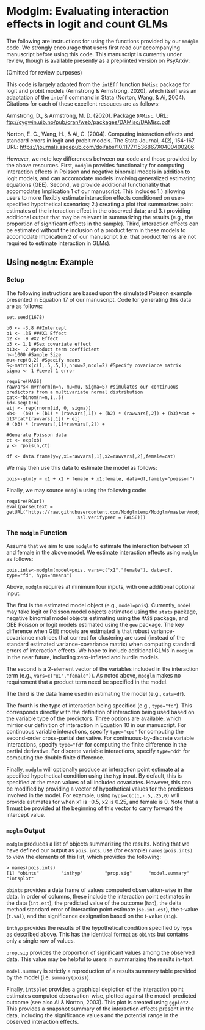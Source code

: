 # Modglm: Evaluating interaction effects in logit and count GLMs

The following are instructions for using the functions provided by our `modglm` code. We strongly encourage that users first read our accompanying manuscript before using this code. This manuscript is currently under review, though is available presently as a preprinted version on PsyArxiv:

(Omitted for review purposes)

This code is largely adapted from the `intEff` function `DAMisc` package for logit and probit models (Armstrong & Armstrong, 2020), which itself was an adaptation of the `inteff` command in Stata (Norton, Wang, & Ai, 2004). Citations for each of these excellent resouces are as follows:

Armstrong, D., & Armstrong, M. D. (2020). Package `DAMisc`. 
URL: ftp://cygwin.uib.no/pub/cran/web/packages/DAMisc/DAMisc.pdf 

Norton, E. C., Wang, H., & Ai, C. (2004). Computing interaction effects and standard errors in logit and probit models. The Stata Journal, 4(2), 154-167.
URL: https://journals.sagepub.com/doi/abs/10.1177/1536867X0400400206

However, we note key differences between our code and those provided by the above resources. First, `modglm` provides functionality for computing interaction effects in Poisson and negative binomial models in addition to logit models, and can accomodate models involving generalized estimating equations (GEE). Second, we provide additional functionality that accomodates Implication 1 of our manuscript. This includes 1.) allowing users to more flexibly estimate interaction effects conditioned on user-specified hypothetical scenarios; 2.) creating a plot that summarizes point estimates of the interaction effect in the observed data; and 3.) providing additional output that may be relevant in summarizing the results (e.g., the proportion of significant effects in the sample). Third, interaction effects can be estimated without the inclusion of a product term in these models to accomodate Implication 2 of our manuscript (i.e. that product terms are not required to estimate interaction in GLMs).
  
## Using `modglm`: Example

### Setup

The following instructions are based upon the simulated Poisson example presented in Equation 17 of our manuscript. Code for generating this data are as follows:

```
set.seed(1678)

b0 <- -3.8 ##Intercept
b1 <- .35 ###X1 Effect
b2 <- .9 #X2 Effect
b3 <- 1.1 #Sex covariate effect
b13<- .2 #product term coefficient
n<-1000 #Sample Size
mu<-rep(0,2) #Specify means
S<-matrix(c(1,.5,.5,1),nrow=2,ncol=2) #Specify covariance matrix
sigma <- 1 #Level 1 error

require(MASS)
rawvars<-mvrnorm(n=n, mu=mu, Sigma=S) #simulates our continuous predictors from a multivariate normal distribution
cat<-rbinom(n=n,1,.5)
id<-seq(1:n)
eij <- rep(rnorm(id, 0, sigma))
xb<-  (b0) + (b1) * (rawvars[,1]) + (b2) * (rawvars[,2]) + (b3)*cat + b13*cat*(rawvars[,1]) + eij
# (b3) * (rawvars[,1]*rawvars[,2]) + 

#Generate Poisson data
ct <- exp(xb)
y <- rpois(n,ct)

df <- data.frame(y=y,x1=rawvars[,1],x2=rawvars[,2],female=cat)
```

We may then use this data to estimate the model as follows:

```
pois<-glm(y ~ x1 + x2 + female + x1:female, data=df,family="poisson")
```
Finally, we may source `modglm` using the following code:

```
require(RCurl)
eval(parse(text = getURL("https://raw.githubusercontent.com/Modglmtemp/Modglm/master/modglm.R", 
                          ssl.verifypeer = FALSE)))
```

### The `modglm` Function

Assume that we aim to use `modglm` to estimate the interaction between x1 and female in the above model. We estimate interaction effects using `modglm` as follows:

```
pois.ints<-modglm(model=pois, vars=c("x1","female"), data=df, type="fd", hyps="means")
```

Above, `modglm` requires at minimum four inputs, with one additional optional input.

The first is the estimated model object (e.g., `model=pois`). Currently, `model` may take logit or Poisson model objects estimated using the `stats` package, negative binomial model objects estimating using the `MASS` package, and GEE Poisson or logit models estimated using the `gee` package. The key difference when GEE models are estimated is that robust variance-covariance matrices that correct for clustering are used (instead of the standard estimated variance-covariance matrix) when computing standard errors of interaction effects. We hope to include additional GLMs in `modglm` in the near future, including zero-inflated and hurdle models.  

The second is a 2-element vector of the variables included in the interaction term (e.g., `vars=c("x1","female")`). As noted above, `modglm` makes no requirement that a product term need be specified in the model.

The third is the data frame used in estimating the model (e.g., `data=df`).

The fourth is the type of interaction being specified (e.g., `type="fd"`). This corresponds directly with the definition of interaction being used based on the variable type of the predictors. Three options are available, which mirrior our definition of interaction in Equation 10 in our manuscript. For continuous variable interactions, specify `type="cpd"` for computing the second-order cross-partial derivative. For continuous-by-discrete variable interactions, specify `type="fd"` for computing the finite difference in the partial derivative. For discrete variable interactions, specify `type="dd"` for computing the double finite difference.

Finally, `modglm` will optionally produce an interaction point estimate at a specified hypothetical condition using the `hyp` input. By default, this is specified at the mean values of all included covariates. However, this can be modified by providing a vector of hypothetical values for the predictors involved in the model. For example, using `hyps=c(c(1,-.5,.25,0)` will provide estimates for when x1 is -0.5, x2 is 0.25, and female is 0. Note that a 1 must be provided at the beginning of this vector to carry forward the intercept value. 

### `moglm` Output

`modglm` produces a list of objects summarizing the results. Noting that we have defined our output as `pois.ints`, use (for example) `names(pois.ints)` to view the elements of this list, which provides the following:

```
> names(pois.ints)
[1] "obints"        "inthyp"        "prop.sig"      "model.summary" "intsplot" 
```

`obints` provides a data frame of values computed observation-wise in the data. In order of columns, these include the interaction point estimates in the data (`int.est`), the predicted value of the outcome (`hat`), the delta method standard error of interaction point estimate (`se.int.est`), the t-value (`t.val`), and the significance designation based on the t-value (`sig`).

`inthyp` provides the results of the hypothetical condition specified by `hyps` as described above. This has the identical format as `obints` but contains only a single row of values.

`prop.sig` provides the proportion of significant values among the observed data. This value may be helpful to users in summarizing the results in-text.

`model.summary` is strictly a reproduction of a results summary table provided by the model (i.e. `summary(pois)`).

Finally, `intsplot` provides a graphical depiction of the interaction point estimates computed observation-wise, plotted against the model-predicted outcome (see also Ai & Norton, 2003). This plot is created using `ggplot2`. This provides a snapshot summary of the interaction effects present in the data, including the significance values and the potential range in the observed interaction effects.
